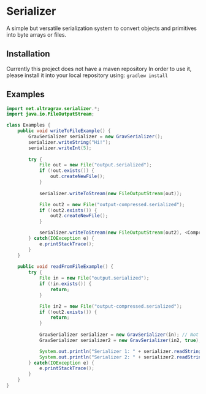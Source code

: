 # Serializer
A simple but versatile serialization system to convert objects and primitives into byte arrays or files.

## Installation
Currently this project does not have a maven repository
In order to use it, please install it into your local repository using:
`gradlew install`

## Examples
```java
import net.ultragrav.serializer.*;
import java.io.FileOutputStream;

class Examples {
    public void writeToFileExample() {
        GravSerializer serializer = new GravSerializer();
        serializer.writeString("Hi!");
        serializer.writeInt(5);
        
        try {
            File out = new File("output.serialized");
            if (!out.exists()) {
                out.createNewFile();
            }
    
            serializer.writeToStream(new FileOutputStream(out));

            File out2 = new File("output-compressed.serialized");
            if (!out2.exists()) {
                out2.createNewFile();
            }

            serializer.writeToStream(new FileOutputStream(out2), <Compressor>);
        } catch(IOException e) {
            e.printStackTrace();
        }
    }
    
    public void readFromFileExample() {
        try {
            File in = new File("output.serialized");
            if (!in.exists()) {
                return;
            }

            File in2 = new File("output-compressed.serialized");
            if (!out2.exists()) {
                return;
            }
            
            GravSerializer serializer = new GravSerializer(in); // Not compressed
            GravSerializer serializer2 = new GravSerializer(in2, true); // Compressed

            System.out.println("Serializer 1: " + serializer.readString() + ", " + serializer.readInt());
            System.out.println("Serializer 2: " + serializer2.readString() + ", " + serializer2.readInt());
        } catch(IOException e) {
            e.printStackTrace();
        }
    }
}
```
